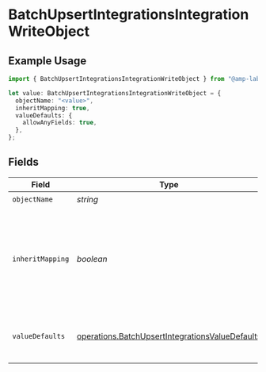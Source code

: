 # BatchUpsertIntegrationsIntegrationWriteObject

## Example Usage

```typescript
import { BatchUpsertIntegrationsIntegrationWriteObject } from "@amp-labs/sdk-node/models/operations";

let value: BatchUpsertIntegrationsIntegrationWriteObject = {
  objectName: "<value>",
  inheritMapping: true,
  valueDefaults: {
    allowAnyFields: true,
  },
};
```

## Fields

| Field                                                                                                                     | Type                                                                                                                      | Required                                                                                                                  | Description                                                                                                               | Example                                                                                                                   |
| ------------------------------------------------------------------------------------------------------------------------- | ------------------------------------------------------------------------------------------------------------------------- | ------------------------------------------------------------------------------------------------------------------------- | ------------------------------------------------------------------------------------------------------------------------- | ------------------------------------------------------------------------------------------------------------------------- |
| `objectName`                                                                                                              | *string*                                                                                                                  | :heavy_check_mark:                                                                                                        | N/A                                                                                                                       |                                                                                                                           |
| `inheritMapping`                                                                                                          | *boolean*                                                                                                                 | :heavy_minus_sign:                                                                                                        | If true, the write object will inherit the mapping from the read object. If false, the write object will have no mapping. | true                                                                                                                      |
| `valueDefaults`                                                                                                           | [operations.BatchUpsertIntegrationsValueDefaults](../../models/operations/batchupsertintegrationsvaluedefaults.md)        | :heavy_minus_sign:                                                                                                        | Configuration to set default write values for object fields.                                                              |                                                                                                                           |